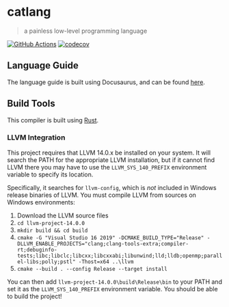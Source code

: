 # catlang

> a painless low-level programming language

[![GitHub Actions](https://github.com/aszecsei/catlang/actions/workflows/test.yml/badge.svg)](https://github.com/aszecsei/catlang/actions/workflows/test.yml)
[![codecov](https://codecov.io/gh/aszecsei/catlang/branch/main/graph/badge.svg)](https://codecov.io/gh/aszecsei/catlang)

## Language Guide

The language guide is built using Docusaurus, and can be found [here](https://aszecsei.github.io/catlang).

## Build Tools

This compiler is built using [Rust](https://www.rust-lang.org/en-US/).

### LLVM Integration

This project requires that LLVM 14.0.x be installed on your system. It will search the PATH for the appropriate LLVM installation, but if it cannot find LLVM there you may have to use the `LLVM_SYS_140_PREFIX` environment variable to specify its location.

Specifically, it searches for `llvm-config`, which is _not_ included in Windows release binaries of LLVM. You must compile LLVM from sources on Windows environments:

1. Download the LLVM source files
2. `cd llvm-project-14.0.0`
3. `mkdir build && cd build`
4. `cmake -G "Visual Studio 16 2019" -DCMAKE_BUILD_TYPE="Release" -DLLVM_ENABLE_PROJECTS="clang;clang-tools-extra;compiler-rt;debuginfo-tests;libc;libclc;libcxx;libcxxabi;libunwind;lld;lldb;openmp;parallel-libs;polly;pstl" -Thost=x64 ..\llvm`
5. `cmake --build . --config Release --target install`

You can then add `llvm-project-14.0.0\build\Release\bin` to your PATH and set it as the `LLVM_SYS_140_PREFIX` environment variable. You should be able to build the project!
